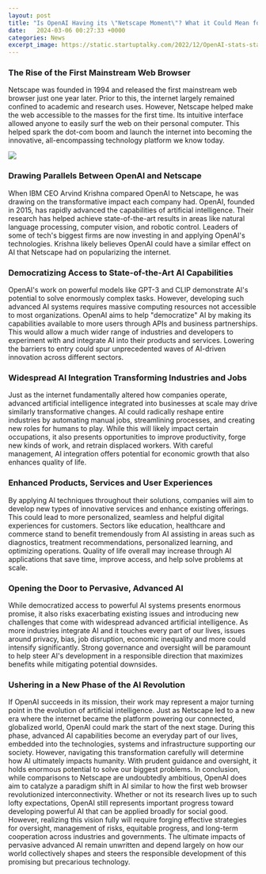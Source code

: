 ```yaml
---
layout: post
title: "Is OpenAI Having its \"Netscape Moment\"? What it Could Mean for AI"
date:   2024-03-06 00:27:33 +0000
categories: News
excerpt_image: https://static.startuptalky.com/2022/12/OpenAI-stats-startuptalky.jpg
---
```

### The Rise of the First Mainstream Web Browser
Netscape was founded in 1994 and released the first mainstream web browser just one year later. Prior to this, the internet largely remained confined to academic and research uses. However, Netscape helped make the web accessible to the masses for the first time. Its intuitive interface allowed anyone to easily surf the web on their personal computer. This helped spark the dot-com boom and launch the internet into becoming the innovative, all-encompassing technology platform we know today.

![](https://static.startuptalky.com/2022/12/OpenAI-stats-startuptalky.jpg)
### Drawing Parallels Between OpenAI and Netscape
When IBM CEO Arvind Krishna compared OpenAI to Netscape, he was drawing on the transformative impact each company had. OpenAI, founded in 2015, has rapidly advanced the capabilities of artificial intelligence. Their research has helped achieve state-of-the-art results in areas like natural language processing, computer vision, and robotic control. Leaders of some of tech's biggest firms are now investing in and applying OpenAI's technologies. Krishna likely believes OpenAI could have a similar effect on AI that Netscape had on popularizing the internet.
### Democratizing Access to State-of-the-Art AI Capabilities
OpenAI's work on powerful models like GPT-3 and CLIP demonstrate AI's potential to solve enormously complex tasks. However, developing such advanced AI systems requires massive computing resources not accessible to most organizations. OpenAI aims to help "democratize" AI by making its capabilities available to more users through APIs and business partnerships. This would allow a much wider range of industries and developers to experiment with and integrate AI into their products and services. Lowering the barriers to entry could spur unprecedented waves of AI-driven innovation across different sectors.
### Widespread AI Integration Transforming Industries and Jobs
Just as the internet fundamentally altered how companies operate, advanced artificial intelligence integrated into businesses at scale may drive similarly transformative changes. AI could radically reshape entire industries by automating manual jobs, streamlining processes, and creating new roles for humans to play. While this will likely impact certain occupations, it also presents opportunities to improve productivity, forge new kinds of work, and retrain displaced workers. With careful management, AI integration offers potential for economic growth that also enhances quality of life.
### Enhanced Products, Services and User Experiences
By applying AI techniques throughout their solutions, companies will aim to develop new types of innovative services and enhance existing offerings. This could lead to more personalized, seamless and helpful digital experiences for customers. Sectors like education, healthcare and commerce stand to benefit tremendously from AI assisting in areas such as diagnostics, treatment recommendations, personalized learning, and optimizing operations. Quality of life overall may increase through AI applications that save time, improve access, and help solve problems at scale.
### Opening the Door to Pervasive, Advanced AI
While democratized access to powerful AI systems presents enormous promise, it also risks exacerbating existing issues and introducing new challenges that come with widespread advanced artificial intelligence. As more industries integrate AI and it touches every part of our lives, issues around privacy, bias, job disruption, economic inequality and more could intensify significantly. Strong governance and oversight will be paramount to help steer AI's development in a responsible direction that maximizes benefits while mitigating potential downsides.
### Ushering in a New Phase of the AI Revolution
If OpenAI succeeds in its mission, their work may represent a major turning point in the evolution of artificial intelligence. Just as Netscape led to a new era where the internet became the platform powering our connected, globalized world, OpenAI could mark the start of the next stage. During this phase, advanced AI capabilities become an everyday part of our lives, embedded into the technologies, systems and infrastructure supporting our society. However, navigating this transformation carefully will determine how AI ultimately impacts humanity. With prudent guidance and oversight, it holds enormous potential to solve our biggest problems.
In conclusion, while comparisons to Netscape are undoubtedly ambitious, OpenAI does aim to catalyze a paradigm shift in AI similar to how the first web browser revolutionized interconnectivity. Whether or not its research lives up to such lofty expectations, OpenAI still represents important progress toward developing powerful AI that can be applied broadly for social good. However, realizing this vision fully will require forging effective strategies for oversight, management of risks, equitable progress, and long-term cooperation across industries and governments. The ultimate impacts of pervasive advanced AI remain unwritten and depend largely on how our world collectively shapes and steers the responsible development of this promising but precarious technology.

